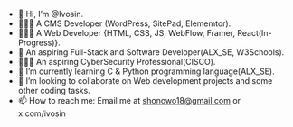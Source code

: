 - 👋 Hi, I’m @Ivosin.
- 👨🏽‍💻 A CMS Developer (WordPress, SitePad, Elememtor).
- 🧑🏽‍💻 A Web Developer {HTML, CSS, JS, WebFlow, Framer, React(In-Progress)}.
- 👀 An aspiring Full-Stack and Software Developer(ALX_SE, W3Schools).
- 👮🏽‍♂️ An aspiring CyberSecurity Professional(CISCO).
- 🌱 I’m currently learning C & Python programming language(ALX_SE).
- 💞️ I’m looking to collaborate on Web development projects and some other coding tasks.
- 📫 How to reach me: Email me at shonowo18@gmail.com or x.com/ivosin

<!---
Ivosin/Ivosin is a ✨ special ✨ repository because its `README.md` (this file) appears on your GitHub profile.
You can click the Preview link to take a look at your changes.
--->
